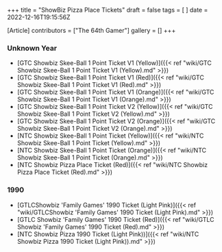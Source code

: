 +++
title = "ShowBiz Pizza Place Tickets"
draft = false
tags = [ ]
date = 2022-12-16T19:15:56Z

[Article]
contributors = ["The 64th Gamer"]
gallery = []
+++
### Unknown Year ###

* [GTC Showbiz Skee-Ball 1 Point Ticket V1 (Yellow)]({{< ref "wiki/GTC Showbiz Skee-Ball 1 Point Ticket V1 (Yellow).md" >}})
* [GTC Showbiz Skee-Ball 1 Point Ticket V1 (Red)]({{< ref "wiki/GTC Showbiz Skee-Ball 1 Point Ticket V1 (Red).md" >}})
* [GTC Showbiz Skee-Ball 1 Point Ticket V1 (Orange)]({{< ref "wiki/GTC Showbiz Skee-Ball 1 Point Ticket V1 (Orange).md" >}})
* [GTC Showbiz Skee-Ball 1 Point Ticket V2 (Yellow)]({{< ref "wiki/GTC Showbiz Skee-Ball 1 Point Ticket V2 (Yellow).md" >}})
* [GTC Showbiz Skee-Ball 1 Point Ticket V2 (Orange)]({{< ref "wiki/GTC Showbiz Skee-Ball 1 Point Ticket V2 (Orange).md" >}})
* [NTC Showbiz Skee-Ball 1 Point Ticket (Yellow)]({{< ref "wiki/NTC Showbiz Skee-Ball 1 Point Ticket (Yellow).md" >}})
* [NTC Showbiz Skee-Ball 1 Point Ticket (Orange)]({{< ref "wiki/NTC Showbiz Skee-Ball 1 Point Ticket (Orange).md" >}})
* [NTC Showbiz Pizza Place Ticket (Red)]({{< ref "wiki/NTC Showbiz Pizza Place Ticket (Red).md" >}})

### 1990 ###

* [GTLCShowbiz 'Family Games' 1990 Ticket (Light Pink)]({{< ref "wiki/GTLCShowbiz 'Family Games' 1990 Ticket (Light Pink).md" >}})
* [GTLC Showbiz 'Family Games' 1990 Ticket (Red)]({{< ref "wiki/GTLC Showbiz 'Family Games' 1990 Ticket (Red).md" >}})
* [NTC Showbiz Pizza 1990 Ticket (Light Pink))]({{< ref "wiki/NTC Showbiz Pizza 1990 Ticket (Light Pink)).md" >}})